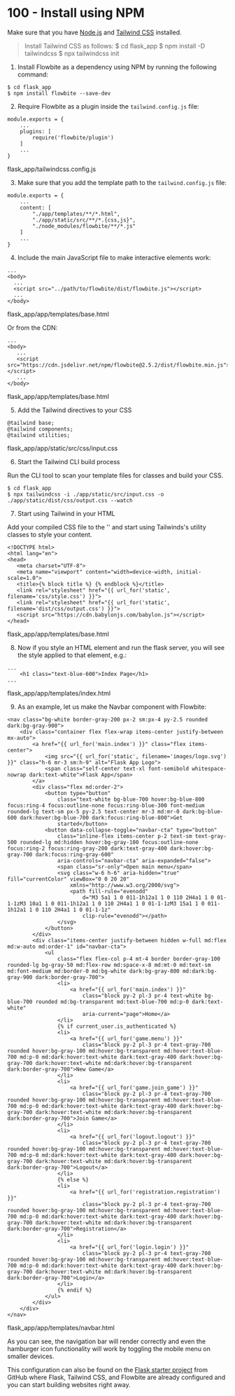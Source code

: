 # 100 - Install using NPM

Make sure that you have [Node.js](https://nodejs.org/en/) and [Tailwind CSS](https://tailwindcss.com/) installed.

> Install Tailwind CSS as follows:
> $ cd flask_app
> $ npm install -D tailwindcss
> $ npx tailwindcss init

1. Install Flowbite as a dependency using NPM by running the following command:

```
$ cd flask_app
$ npm install flowbite --save-dev
```

2. Require Flowbite as a plugin inside the ```tailwind.config.js``` file:

```
module.exports = {
    ...
    plugins: [
        require('flowbite/plugin')
    ]
    ...
}
```
flask_app/tailwindcss.config.js

3. Make sure that you add the template path to the ```tailwind.config.js``` file:

```
module.exports = {
    ...
    content: [
        "./app/templates/**/*.html",
        "./app/static/src/**/*.{css,js}",
        "./node_modules/flowbite/**/*.js"
    ]
    ...
}
```

4. Include the main JavaScript file to make interactive elements work:

```
...
<body>
  ...
  <script src="../path/to/flowbite/dist/flowbite.js"></script>
  ...
</body>
```
flask_app/app/templates/base.html

Or from the CDN:

```
...
<body>
   ...
   <script src="https://cdn.jsdelivr.net/npm/flowbite@2.5.2/dist/flowbite.min.js"></script>
   ...
</body>
```
flask_app/app/templates/base.html

5. Add the Tailwind directives to your CSS

```
@tailwind base;
@tailwind components;
@tailwind utilities;
```
flask_app/app/static/src/css/input.css

6. Start the Tailwind CLI build process

Run the CLI tool to scan your template files for classes and build your CSS.

```
$ cd flask_app
$ npx tailwindcss -i ./app/static/src/input.css -o ./app/static/dist/css/output.css --watch
```

7. Start using Tailwind in your HTML

Add your compiled CSS file to the '<head>' and start using Tailwinds's utility classes to style your content.

```
<!DOCTYPE html>
<html lang="en">
<head>
   <meta charset="UTF-8">
   <meta name="viewport" content="width=device-width, initial-scale=1.0">
   <title>{% block title %} {% endblock %}</title>
   <link rel="stylesheet" href="{{ url_for('static', filename='css/style.css') }}">
   <link rel="stylesheet" href="{{ url_for('static', filename='dist/css/output.css') }}">
   <script src="https://cdn.babylonjs.com/babylon.js"></script>
</head>
```
flask_app/app/templates/base.html

8. Now if you style an HTML element and run the flask server, you will see the style applied to that element, e.g.:

```
...
    <h1 class="text-blue-600">Index Page</h1>
...
```
flask_app/app/templates/index.html

9. As an example, let us make the Navbar component with Flowbite:

```
<nav class="bg-white border-gray-200 px-2 sm:px-4 py-2.5 rounded dark:bg-gray-900">
    <div class="container flex flex-wrap items-center justify-between mx-auto">
        <a href="{{ url_for('main.index') }}" class="flex items-center">
            <img src="{{ url_for('static', filename='images/logo.svg') }}" class="h-6 mr-3 sm:h-9" alt="Flask App Logo">
            <span class="self-center text-xl font-semibold whitespace-nowrap dark:text-white">Flask App</span>
        </a>
        <div class="flex md:order-2">
            <button type="button"
                class="text-white bg-blue-700 hover:bg-blue-800 focus:ring-4 focus:outline-none focus:ring-blue-300 font-medium rounded-lg text-sm px-5 py-2.5 text-center mr-3 md:mr-0 dark:bg-blue-600 dark:hover:bg-blue-700 dark:focus:ring-blue-800">Get
                started</button>
            <button data-collapse-toggle="navbar-cta" type="button"
                class="inline-flex items-center p-2 text-sm text-gray-500 rounded-lg md:hidden hover:bg-gray-100 focus:outline-none focus:ring-2 focus:ring-gray-200 dark:text-gray-400 dark:hover:bg-gray-700 dark:focus:ring-gray-600"
                aria-controls="navbar-cta" aria-expanded="false">
                <span class="sr-only">Open main menu</span>
                <svg class="w-6 h-6" aria-hidden="true" fill="currentColor" viewBox="0 0 20 20"
                    xmlns="http://www.w3.org/2000/svg">
                    <path fill-rule="evenodd"
                        d="M3 5a1 1 0 011-1h12a1 1 0 110 2H4a1 1 0 01-1-1zM3 10a1 1 0 011-1h12a1 1 0 110 2H4a1 1 0 01-1-1zM3 15a1 1 0 011-1h12a1 1 0 110 2H4a1 1 0 01-1-1z"
                        clip-rule="evenodd"></path>
                </svg>
            </button>
        </div>
        <div class="items-center justify-between hidden w-full md:flex md:w-auto md:order-1" id="navbar-cta">
            <ul
                class="flex flex-col p-4 mt-4 border border-gray-100 rounded-lg bg-gray-50 md:flex-row md:space-x-8 md:mt-0 md:text-sm md:font-medium md:border-0 md:bg-white dark:bg-gray-800 md:dark:bg-gray-900 dark:border-gray-700">
                <li>
                    <a href="{{ url_for('main.index') }}"
                        class="block py-2 pl-3 pr-4 text-white bg-blue-700 rounded md:bg-transparent md:text-blue-700 md:p-0 dark:text-white"
                        aria-current="page">Home</a>
                </li>
                {% if current_user.is_authenticated %}
                <li>
                    <a href="{{ url_for('game.menu') }}"
                        class="block py-2 pl-3 pr-4 text-gray-700 rounded hover:bg-gray-100 md:hover:bg-transparent md:hover:text-blue-700 md:p-0 md:dark:hover:text-white dark:text-gray-400 dark:hover:bg-gray-700 dark:hover:text-white md:dark:hover:bg-transparent dark:border-gray-700">New Game</a>
                </li>
                <li>
                    <a href="{{ url_for('game.join_game') }}"
                        class="block py-2 pl-3 pr-4 text-gray-700 rounded hover:bg-gray-100 md:hover:bg-transparent md:hover:text-blue-700 md:p-0 md:dark:hover:text-white dark:text-gray-400 dark:hover:bg-gray-700 dark:hover:text-white md:dark:hover:bg-transparent dark:border-gray-700">Join Game</a>
                </li>
                <li>
                    <a href="{{ url_for('logout.logout') }}"
                        class="block py-2 pl-3 pr-4 text-gray-700 rounded hover:bg-gray-100 md:hover:bg-transparent md:hover:text-blue-700 md:p-0 md:dark:hover:text-white dark:text-gray-400 dark:hover:bg-gray-700 dark:hover:text-white md:dark:hover:bg-transparent dark:border-gray-700">Logout</a>
                </li>
                {% else %}
                <li>
                    <a href="{{ url_for('registration.registration') }}"
                        class="block py-2 pl-3 pr-4 text-gray-700 rounded hover:bg-gray-100 md:hover:bg-transparent md:hover:text-blue-700 md:p-0 md:dark:hover:text-white dark:text-gray-400 dark:hover:bg-gray-700 dark:hover:text-white md:dark:hover:bg-transparent dark:border-gray-700">Registration</a>
                </li>
                <li>
                    <a href="{{ url_for('login.login') }}"
                        class="block py-2 pl-3 pr-4 text-gray-700 rounded hover:bg-gray-100 md:hover:bg-transparent md:hover:text-blue-700 md:p-0 md:dark:hover:text-white dark:text-gray-400 dark:hover:bg-gray-700 dark:hover:text-white md:dark:hover:bg-transparent dark:border-gray-700">Login</a>
                </li>
                {% endif %}
            </ul>
        </div>
    </div>
</nav>
```
flask_app/app/templates/navbar.html

As you can see, the navigation bar will render correctly and even the hamburger icon functionality will work by toggling the mobile menu on smaller devices.

This configuration can also be found on the [Flask starter project](https://github.com/themesberg/tailwind-flask-starter) from GitHub where Flask, Tailwind CSS, and Flowbite are already configured and you can start building websites right away.